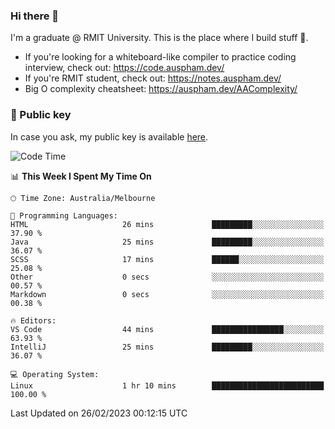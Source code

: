 ### Hi there 👋

I'm a graduate @ RMIT University. This is the place where I build stuff 👀. 

- If you're looking for a whiteboard-like compiler to practice coding interview, check out: https://code.auspham.dev/
- If you're RMIT student, check out: https://notes.auspham.dev/
- Big O complexity cheatsheet: https://auspham.dev/AAComplexity/

### 🔑 Public key

In case you ask, my public key is available [here](https://public.auspham.dev/).

<!--START_SECTION:waka-->
![Code Time](http://img.shields.io/badge/Code%20Time-948%20hrs%206%20mins-blue)

📊 **This Week I Spent My Time On** 

```text
🕑︎ Time Zone: Australia/Melbourne

💬 Programming Languages: 
HTML                     26 mins             █████████░░░░░░░░░░░░░░░░   37.90 % 
Java                     25 mins             █████████░░░░░░░░░░░░░░░░   36.07 % 
SCSS                     17 mins             ██████░░░░░░░░░░░░░░░░░░░   25.08 % 
Other                    0 secs              ░░░░░░░░░░░░░░░░░░░░░░░░░   00.57 % 
Markdown                 0 secs              ░░░░░░░░░░░░░░░░░░░░░░░░░   00.38 % 

🔥 Editors: 
VS Code                  44 mins             ████████████████░░░░░░░░░   63.93 % 
IntelliJ                 25 mins             █████████░░░░░░░░░░░░░░░░   36.07 % 

💻 Operating System: 
Linux                    1 hr 10 mins        █████████████████████████   100.00 % 
```


 Last Updated on 26/02/2023 00:12:15 UTC
<!--END_SECTION:waka-->

<!--
**rockmanvnx6/rockmanvnx6** is a ✨ _special_ ✨ repository because its `README.md` (this file) appears on your GitHub profile.

Here are some ideas to get you started:

- 🔭 I’m currently working on ...
- 🌱 I’m currently learning ...
- 👯 I’m looking to collaborate on ...
- 🤔 I’m looking for help with ...
- 💬 Ask me about ...
- 📫 How to reach me: ...
- 😄 Pronouns: ...
- ⚡ Fun fact: ...
-->
